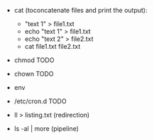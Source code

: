 
* cat (toconcatenate files and print the output):
    -   "text 1" > file1.txt
    -   echo "text 1" > file1.txt
    -   echo "text 2" > file2.txt
    -   cat file1.txt file2.txt 

* chmod TODO
* chown TODO

* env
* /etc/cron.d TODO



* ll > listing.txt (redirection)

* ls -al | more (pipeline)
